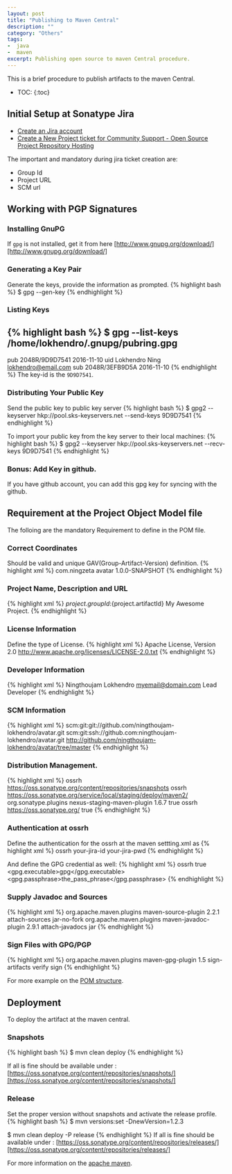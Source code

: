 ```yaml
---
layout: post
title: "Publishing to Maven Central"
description: ""
category: "Others"
tags:
-  java
-  maven
excerpt: Publishing open source to maven Central procedure.
---
```

This is a brief procedure to publish artifacts to the maven Central.

* TOC:
{:toc}

## Initial Setup at Sonatype Jira
- [Create an Jira account][Create an Jira account]
- [Create a New Project ticket for Community Support - Open Source Project Repository Hosting][Create a New Project ticket for Community Support - Open Source Project Repository Hosting]

The important and mandatory during jira ticket creation are:
  - Group Id
  - Project URL
  - SCM url

## Working with PGP Signatures

### Installing GnuPG
If `gpg` is not installed, get it from here [http://www.gnupg.org/download/][http://www.gnupg.org/download/]

### Generating a Key Pair
Generate the keys, provide the information as prompted.
{% highlight bash %}
$ gpg --gen-key
{% endhighlight %}

### Listing Keys
{% highlight bash %}
$ gpg --list-keys
/home/lokhendro/.gnupg/pubring.gpg
----------------------------------
pub   2048R/9D9D7541 2016-11-10
uid                  Lokhendro Ning <lokhendro@email.com>
sub   2048R/3EFB9D5A 2016-11-10
{% endhighlight %}
The key-id is the `9D9D7541`.

### Distributing Your Public Key
Send the public key to public key server
{% highlight bash %}
$ gpg2 --keyserver hkp://pool.sks-keyservers.net --send-keys 9D9D7541
{% endhighlight %}

To import your public key from the key server to their local machines:
{% highlight bash %}
$ gpg2 --keyserver hkp://pool.sks-keyservers.net --recv-keys 9D9D7541
{% endhighlight %}

### Bonus: Add Key in github.
If you have github account, you can add this gpg key for syncing with the github.

## Requirement at the Project Object Model file
The folloing are the mandatory Requirement to define in the POM file.

### Correct Coordinates
Should be valid and unique GAV(Group-Artifact-Version) definition.
{% highlight xml %}
<groupId>com.ningzeta</groupId>
<artifactId>avatar</artifactId>
<version>1.0.0-SNAPSHOT</version>
{% endhighlight %}

### Project Name, Description and URL
{% highlight xml %}
<name>${project.groupId}:${project.artifactId}</name>
<description>My Awesome Project.</description>
{% endhighlight %}

### License Information
Define the type of License.
{% highlight xml %}
<licenses>
    <license>
        <name>Apache License, Version 2.0</name>
        <url>http://www.apache.org/licenses/LICENSE-2.0.txt</url>
    </license>
</licenses>
{% endhighlight %}

### Developer Information
{% highlight xml %}
<developers>
    <developer>
        <name>Ningthoujam Lokhendro</name>
        <email>myemail@domain.com</email>
        <roles>
            <role>Lead Developer</role>
        </roles>
    </developer>
</developers>
{% endhighlight %}

### SCM Information
{% highlight xml %}
<scm>
    <connection>scm:git:git://github.com/ningthoujam-lokhendro/avatar.git</connection>
    <developerConnection>scm:git:ssh://github.com:ningthoujam-lokhendro/avatar.git</developerConnection>
    <url>http://github.com/ningthoujam-lokhendro/avatar/tree/master</url>
</scm>
{% endhighlight %}

### Distribution Management.
{% highlight xml %}
<distributionManagement>
    <snapshotRepository>
        <id>ossrh</id>
        <url>https://oss.sonatype.org/content/repositories/snapshots</url>
    </snapshotRepository>
    <repository>
        <id>ossrh</id>
        <url>https://oss.sonatype.org/service/local/staging/deploy/maven2/</url>
    </repository>
</distributionManagement>
<build>
  <plugins>
    <plugin>
      <groupId>org.sonatype.plugins</groupId>
      <artifactId>nexus-staging-maven-plugin</artifactId>
      <version>1.6.7</version>
      <extensions>true</extensions>
      <configuration>
        <serverId>ossrh</serverId>
        <nexusUrl>https://oss.sonatype.org/</nexusUrl>
        <autoReleaseAfterClose>true</autoReleaseAfterClose>
      </configuration>
    </plugin>
  </plugins>
</build>
{% endhighlight %}

### Authentication at ossrh
Define the authentication for the ossrh at the maven settting.xml as
{% highlight xml %}
<settings>
  <servers>
    <server>
      <id>ossrh</id>
      <username>your-jira-id</username>
      <password>your-jira-pwd</password>
    </server>
  </servers>
</settings>
{% endhighlight %}

And define the GPG credential as well:
{% highlight xml %}
<settings>
  <profiles>
    <profile>
      <id>ossrh</id>
      <activation>
        <activeByDefault>true</activeByDefault>
      </activation>
      <properties>
        <gpg.executable>gpg</gpg.executable>
        <gpg.passphrase>the_pass_phrase</gpg.passphrase>
      </properties>
    </profile>
  </profiles>
</settings>
{% endhighlight %}

### Supply Javadoc and Sources
{% highlight xml %}
<plugin>
    <groupId>org.apache.maven.plugins</groupId>
    <artifactId>maven-source-plugin</artifactId>
    <version>2.2.1</version>
    <executions>
        <execution>
            <id>attach-sources</id>
            <goals>
                <goal>jar-no-fork</goal>
            </goals>
        </execution>
    </executions>
</plugin>
<plugin>
    <groupId>org.apache.maven.plugins</groupId>
    <artifactId>maven-javadoc-plugin</artifactId>
    <version>2.9.1</version>
    <executions>
        <execution>
            <id>attach-javadocs</id>
            <goals>
                <goal>jar</goal>
            </goals>
        </execution>
    </executions>
</plugin>
{% endhighlight %}

### Sign Files with GPG/PGP
{% highlight xml %}
<plugin>
    <groupId>org.apache.maven.plugins</groupId>
    <artifactId>maven-gpg-plugin</artifactId>
    <version>1.5</version>
    <executions>
        <execution>
            <id>sign-artifacts</id>
            <phase>verify</phase>
            <goals>
                <goal>sign</goal>
            </goals>
        </execution>
    </executions>
</plugin>
{% endhighlight %}

For more example on the [POM structure][POM structure].

## Deployment
To deploy the artifact at the maven central.

### Snapshots
{% highlight bash %}
$ mvn clean deploy
{% endhighlight %}

If all is fine should be available under : [https://oss.sonatype.org/content/repositories/snapshots/][https://oss.sonatype.org/content/repositories/snapshots/]

### Release
Set the proper version without snapshots and activate the release profile.
{% highlight bash %}
$ mvn versions:set -DnewVersion=1.2.3

$ mvn clean deploy -P release
{% endhighlight %}
If all is fine should be available under : [https://oss.sonatype.org/content/repositories/releases/][https://oss.sonatype.org/content/repositories/releases/]

For more information on the [apache maven][apache maven].

[Create an Jira account]: https://issues.sonatype.org/secure/Signup!default.jspa
[Create a New Project ticket for Community Support - Open Source Project Repository Hosting]: https://issues.sonatype.org/secure/CreateIssue.jspa?issuetype=21&pid=10134
[http://www.gnupg.org/download/]: http://www.gnupg.org/download/
[POM structure]:  https://github.com/ningthoujam-lokhendro/avatar/blob/master/pom.xml
[apache maven]: http://central.sonatype.org/pages/apache-maven.html
[https://oss.sonatype.org/content/repositories/snapshots/]: https://oss.sonatype.org/content/repositories/snapshots/
[https://oss.sonatype.org/content/repositories/releases/]:  https://oss.sonatype.org/content/repositories/releases/
